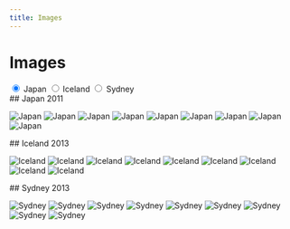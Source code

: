 ```yaml
---
title: Images
---
```


# Images

<input id="tabjapan" type="radio" name="tabs" checked>
<label for="tabjapan">Japan</label>
<input id="tabiceland" type="radio" name="tabs">
<label for="tabiceland">Iceland</label>
<input id="tabsydney" type="radio" name="tabs">
<label for="tabsydney">Sydney</label>
<section id="japan" class="gallery">
## Japan 2011

![Japan](../images/japan01.jpg)
![Japan](../images/japan02.jpg)
![Japan](../images/japan03.jpg)
![Japan](../images/japan04.jpg)
![Japan](../images/japan05.jpg)
![Japan](../images/japan06.jpg)
![Japan](../images/japan07.jpg)
![Japan](../images/japan08.jpg)
![Japan](../images/japan10.jpg)
</section>

<section id="iceland" class="gallery">
## Iceland 2013

![Iceland](../images/iceland01.jpg)
![Iceland](../images/iceland02.jpg)
![Iceland](../images/iceland03.jpg)
![Iceland](../images/iceland04.jpg)
![Iceland](../images/iceland05.jpg)
![Iceland](../images/iceland06.jpg)
![Iceland](../images/iceland07.jpg)
![Iceland](../images/iceland08.jpg)
![Iceland](../images/iceland09.jpg)
</section>

<section id="sydney" class="gallery">
## Sydney 2013

![Sydney](../images/sydney01.jpg)
![Sydney](../images/sydney02.jpg)
![Sydney](../images/sydney03.jpg)
![Sydney](../images/sydney04.jpg)
![Sydney](../images/sydney05.jpg)
![Sydney](../images/sydney06.jpg)
![Sydney](../images/sydney07.jpg)
![Sydney](../images/sydney08.jpg)
![Sydney](../images/sydney09.jpg)
</section>

